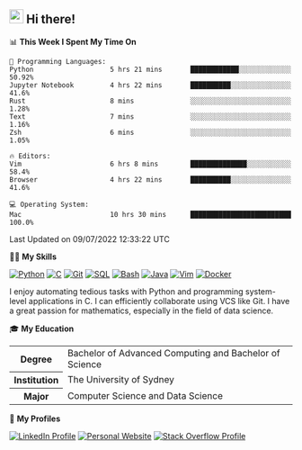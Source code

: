 ## <a href="#"><img src="https://media.giphy.com/media/hvRJCLFzcasrR4ia7z/giphy.gif" width="25px" height="25px"></a> Hi there!

<!--START_SECTION:waka-->
📊 **This Week I Spent My Time On** 

```text
💬 Programming Languages: 
Python                   5 hrs 21 mins       ████████████░░░░░░░░░░░░░   50.92% 
Jupyter Notebook         4 hrs 22 mins       ██████████░░░░░░░░░░░░░░░   41.6% 
Rust                     8 mins              ░░░░░░░░░░░░░░░░░░░░░░░░░   1.28% 
Text                     7 mins              ░░░░░░░░░░░░░░░░░░░░░░░░░   1.16% 
Zsh                      6 mins              ░░░░░░░░░░░░░░░░░░░░░░░░░   1.05%

🔥 Editors: 
Vim                      6 hrs 8 mins        ██████████████░░░░░░░░░░░   58.4% 
Browser                  4 hrs 22 mins       ██████████░░░░░░░░░░░░░░░   41.6%

💻 Operating System: 
Mac                      10 hrs 30 mins      █████████████████████████   100.0%

```


 Last Updated on 09/07/2022 12:33:22 UTC
<!--END_SECTION:waka-->

💪🏻 **My Skills**

[![Python](https://img.shields.io/badge/-Python-yellow?style=flat-square&logo=Python)](#)
[![C     ](https://img.shields.io/badge/-C-blue?style=flat-square&logo=C)](#)
[![Git   ](https://img.shields.io/badge/-Git-grey?style=flat-square&logo=Git)](#)
[![SQL   ](https://img.shields.io/badge/-SQL-grey?style=flat-square&logo=SQLite)](#)
[![Bash  ](https://img.shields.io/badge/-Bash-grey?style=flat-square&logo=GNU-Bash)](#)
[![Java  ](https://img.shields.io/badge/-Java-grey?style=flat-square&logo=OpenJDK)](#)
[![Vim   ](https://img.shields.io/badge/-Vim-grey?style=flat-square&logo=Vim)](#)
[![Docker](https://img.shields.io/badge/-Docker-grey?style=flat-square&logo=Docker)](#)

I enjoy automating tedious tasks with Python and programming system-level applications in C. I can efficiently collaborate using VCS like Git. I have a great passion for mathematics, especially in the field of data science.

🎓 **My Education**

<table>
<tr>
    <th>Degree</th>
    <td>Bachelor of Advanced Computing and Bachelor of Science</td>
</tr>
<tr>
    <th>Institution</th>
    <td>The University of Sydney</td>
</tr>
<tr>
    <th>Major</th>
    <td>Computer Science and Data Science</td>
</tr>
</table>

🔗 **My Profiles**

[![LinkedIn Profile](https://img.shields.io/badge/-LinkedIn-blue?style=social&logo=LinkedIn)](https://www.linkedin.com/in/ziao-ji)
[![Personal Website](https://img.shields.io/badge/-Personal%20Website-blue?style=social&logo=Bootstrap)](https://www.jiziao.works)
[![Stack Overflow Profile](https://img.shields.io/badge/-Stack%20Overflow-blue?style=social&logo=StackOverflow)](https://stackoverflow.com/users/11658924/spearandshield)
